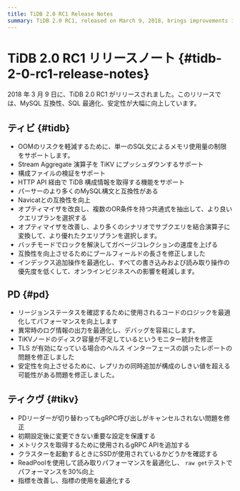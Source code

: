 ```yaml
---
title: TiDB 2.0 RC1 Release Notes
summary: TiDB 2.0 RC1, released on March 9, 2018, brings improvements in MySQL compatibility, SQL optimization, and stability. Key updates include memory usage limitation for SQL statements, Stream Aggregate operator support, configuration file validation, and HTTP API for configuration information. TiDB also enhances MySQL syntax compatibility, optimizer, and Boolean field length. PD sees logic and performance optimizations, while TiKV fixes gRPC call and adds gRPC APIs for metrics. Additionally, TiKV checks SSD usage, optimizes read performance, and improves metrics usage.
---
```


# TiDB 2.0 RC1 リリースノート {#tidb-2-0-rc1-release-notes}

2018 年 3 月 9 日に、TiDB 2.0 RC1 がリリースされました。このリリースでは、MySQL 互換性、SQL 最適化、安定性が大幅に向上しています。

## ティビ {#tidb}

-   OOMのリスクを軽減するために、単一のSQL文によるメモリ使用量の制限をサポートします。
-   Stream Aggregate 演算子を TiKV にプッシュダウンするサポート
-   構成ファイルの検証をサポート
-   HTTP API 経由で TiDB 構成情報を取得する機能をサポート
-   パーサーのより多くのMySQL構文と互換性がある
-   Navicatとの互換性を向上
-   オプティマイザを改良し、複数のOR条件を持つ共通式を抽出して、より良いクエリプランを選択する
-   オプティマイザを改善し、より多くのシナリオでサブクエリを結合演算子に変換して、より優れたクエリプランを選択します。
-   バッチモードでロックを解決してガベージコレクションの速度を上げる
-   互換性を向上させるためにブールフィールドの長さを修正しました
-   インデックス追加操作を最適化し、すべての書き込みおよび読み取り操作の優先度を低くして、オンラインビジネスへの影響を軽減します。

## PD {#pd}

-   リージョンステータスを確認するために使用されるコードのロジックを最適化してパフォーマンスを向上します
-   異常時のログ情報の出力を最適化し、デバッグを容易にします。
-   TiKVノードのディスク容量が不足しているというモニター統計を修正
-   TLS が有効になっている場合のヘルス インターフェースの誤ったレポートの問題を修正しました
-   安定性を向上させるために、レプリカの同時追加が構成のしきい値を超える可能性がある問題を修正しました。

## ティクヴ {#tikv}

-   PDリーダーが切り替わってもgRPC呼び出しがキャンセルされない問題を修正
-   初期設定後に変更できない重要な設定を保護する
-   メトリクスを取得するために使用されるgRPC APIを追加する
-   クラスターを起動するときにSSDが使用されているかどうかを確認する
-   ReadPoolを使用して読み取りパフォーマンスを最適化し、 `raw get`テストでパフォーマンスを30%向上
-   指標を改善し、指標の使用を最適化する
